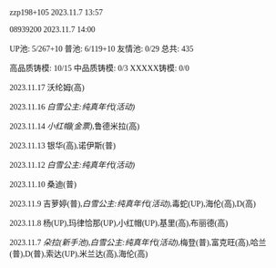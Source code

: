 <font face="Fira Code">

zzp198+105 2023.11.7 13:57

08939200 2023.11.7 14:00

UP池: 5/267+10  普池: 6/119+10  友情池: 0/29  总共: 435

高品质铸模: 10/15  中品质铸模: 0/3  XXXXX铸模: 0/0

2023.11.17 沃纶姆(高)

2023.11.16 *白雪公主:纯真年代(活动)*

2023.11.14 *小红帽(金票)*,鲁德米拉(高)

2023.11.13 银华(高),诺伊斯(普)

2023.11.12 *白雪公主:纯真年代(活动)*

2023.11.10 桑迪(普)

2023.11.9 吉萝婷(普),*白雪公主:纯真年代(活动)*,毒蛇(UP),海伦(高),D(高)

2023.11.8 杨(UP),玛律恰那(UP),小红帽(UP),基里(高),布丽德(高)

2023.11.7 *朵拉(新手池)*,*白雪公主:纯真年代(活动)*,梅登(普),富克旺(高),哈兰(普),D(普),索达(UP),米兰达(高),海伦(高)

</font>

